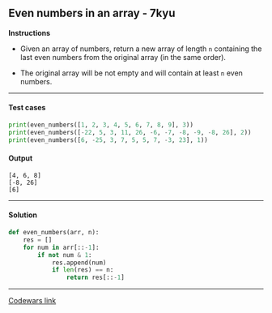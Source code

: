 ## Even numbers in an array - 7kyu

**Instructions**

- Given an array of numbers, return a new array of length `n` containing the last even numbers from the original array (in the same order). 

- The original array will be not empty and will contain at least `n` even numbers.

---

#### Test cases

```python
print(even_numbers([1, 2, 3, 4, 5, 6, 7, 8, 9], 3))
print(even_numbers([-22, 5, 3, 11, 26, -6, -7, -8, -9, -8, 26], 2))
print(even_numbers([6, -25, 3, 7, 5, 5, 7, -3, 23], 1))
```

#### Output 

```
[4, 6, 8]
[-8, 26]
[6]
```

---

#### Solution

```python
def even_numbers(arr, n):
    res = []
    for num in arr[::-1]:
        if not num & 1:
            res.append(num)
            if len(res) == n:
                return res[::-1]
```

---

[Codewars link](https://www.codewars.com/kata/5a431c0de1ce0ec33a00000c)
